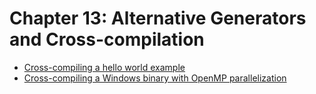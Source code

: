 # Chapter 13: Alternative Generators and Cross-compilation

- [Cross-compiling a hello world example](recipe-01/README.md)
- [Cross-compiling a Windows binary with OpenMP parallelization](recipe-02/README.md)
